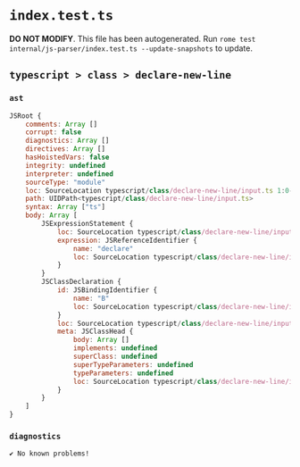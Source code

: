 # `index.test.ts`

**DO NOT MODIFY**. This file has been autogenerated. Run `rome test internal/js-parser/index.test.ts --update-snapshots` to update.

## `typescript > class > declare-new-line`

### `ast`

```javascript
JSRoot {
	comments: Array []
	corrupt: false
	diagnostics: Array []
	directives: Array []
	hasHoistedVars: false
	integrity: undefined
	interpreter: undefined
	sourceType: "module"
	loc: SourceLocation typescript/class/declare-new-line/input.ts 1:0-3:0
	path: UIDPath<typescript/class/declare-new-line/input.ts>
	syntax: Array ["ts"]
	body: Array [
		JSExpressionStatement {
			loc: SourceLocation typescript/class/declare-new-line/input.ts 1:0-1:7
			expression: JSReferenceIdentifier {
				name: "declare"
				loc: SourceLocation typescript/class/declare-new-line/input.ts 1:0-1:7 (declare)
			}
		}
		JSClassDeclaration {
			id: JSBindingIdentifier {
				name: "B"
				loc: SourceLocation typescript/class/declare-new-line/input.ts 2:6-2:7 (B)
			}
			loc: SourceLocation typescript/class/declare-new-line/input.ts 2:0-2:10
			meta: JSClassHead {
				body: Array []
				implements: undefined
				superClass: undefined
				superTypeParameters: undefined
				typeParameters: undefined
				loc: SourceLocation typescript/class/declare-new-line/input.ts 2:0-2:10
			}
		}
	]
}
```

### `diagnostics`

```
✔ No known problems!

```
